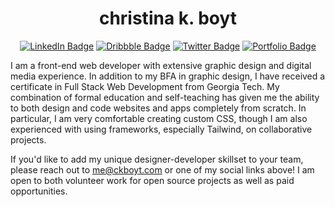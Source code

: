 <h1 align="center">
christina k. boyt
</h1>
            
<p align="center">
  <a href="https://www.linkedin.com/in/ckboyt/" target="_blank" rel="noreferrer"><img src="https://img.shields.io/badge/LinkedIn-0077B5?style=for-the-badge&logo=linkedin&logoColor=white" alt="LinkedIn Badge" /></a>
  <a href="https://dribbble.com/CKBoyt" target="_blank" rel="noreferrer"><img src="https://img.shields.io/badge/Dribbble-EA4C89?style=for-the-badge&logo=dribbble&logoColor=white" alt="Dribbble Badge" /></a>
  <a href="https://twitter.com/CKBoyt" target="_blank" rel="noreferrer"><img src="https://shields.io/badge/Twitter-1D9BF0?logo=twitter&logoColor=white&style=for-the-badge" alt="Twitter Badge" /></a>
  <a href="https://ckboyt.com" target="_blank" rel="noreferrer"><img src="https://img.shields.io/badge/Portfolio-7E57C5?style=for-the-badge&logo=data:image/png;base64,iVBORw0KGgoAAAANSUhEUgAAAA4AAAAOCAYAAAAfSC3RAAAAGXRFWHRTb2Z0d2FyZQBBZG9iZSBJbWFnZVJlYWR5ccllPAAAANpJREFUeNqkkoENgkAMRe8IA7CBjMAG6gTKBDICTiBOgE5gnAA3ECeADYwTiBPg/8m/5EI0RmjyKO21/Q2cMR+s7/sEnEAOYvPLULQGjZqu4Cn4vvjWxOIKRIor5SKqamDm6kOnRG+tTRXncFRIkevgO+SW8FRmSezUGqek+A7K4XqIC61ehDqsNdkovoCX18ChO5BQHRwCPDZKOGPjzf/CXBE8MJzrnlkfmJEWaELr5WowdwFUeEalGX+LNmxHfxy36h6UXs0RZIMmDl6B7aQLMP3K/XvJ3wIMAJHMAWYMqhiJAAAAAElFTkSuQmCC&logoColor=white" alt="Portfolio Badge" /></a>
</p>

<p>I am a front-end web developer with extensive graphic design and digital media experience. In addition to my BFA in graphic design, I have received a certificate in Full Stack Web Development from Georgia Tech. My combination of formal education and self-teaching has given me the ability to both design and code websites and apps completely from scratch. In particular, I am very comfortable creating custom CSS, though I am also experienced with using frameworks, especially Tailwind, on collaborative projects.</p>

<p>If you'd like to add my unique designer-developer skillset to your team, please reach out to <a href="mailto:me@ckboyt.com">me@ckboyt.com</a> or one of my social links above! I am open to both volunteer work for open source projects as well as paid opportunities.</p>